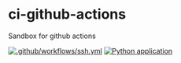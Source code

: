 # ci-github-actions
Sandbox for github actions

[![.github/workflows/ssh.yml](https://github.com/j0hanj0han/ci_github_actions/actions/workflows/ssh.yml/badge.svg)](https://github.com/j0hanj0han/ci_github_actions/actions/workflows/ssh.yml) [![Python application](https://github.com/j0hanj0han/ci_github_actions/actions/workflows/python-app.yml/badge.svg)](https://github.com/j0hanj0han/ci_github_actions/actions/workflows/python-app.yml)
